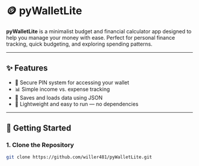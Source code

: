 # 🪙 pyWalletLite

**pyWalletLite** is a minimalist budget and financial calculator app designed to help you manage your money with ease. Perfect for personal finance tracking, quick budgeting, and exploring spending patterns.

---

## ✨ Features

- 🔐 Secure PIN system for accessing your wallet
- 📊 Simple income vs. expense tracking
- 💾 Saves and loads data using JSON
- 🧮 Lightweight and easy to run — no dependencies

---

## 🚀 Getting Started

### 1. Clone the Repository

```bash
git clone https://github.com/willer481/pyWalletLite.git
